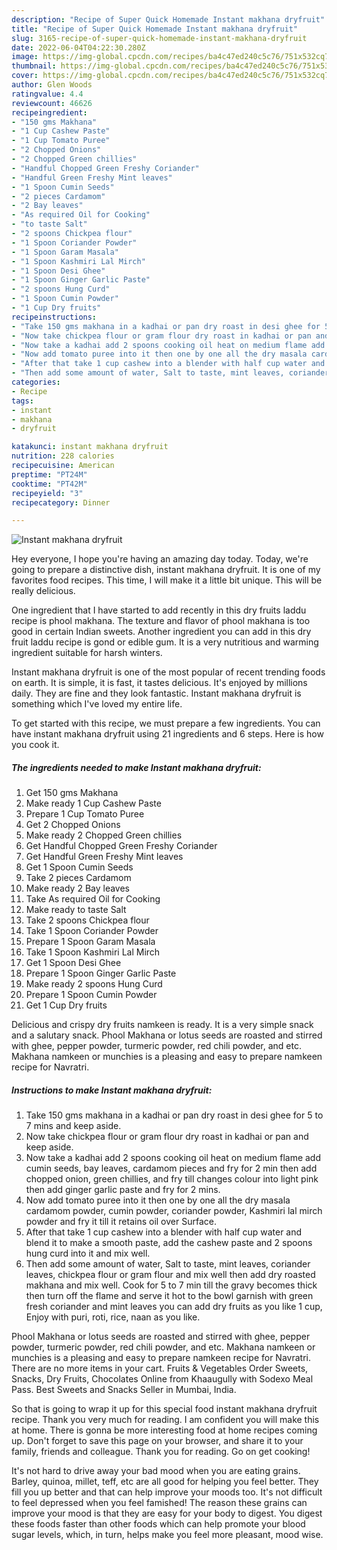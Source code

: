 ```yaml
---
description: "Recipe of Super Quick Homemade Instant makhana dryfruit"
title: "Recipe of Super Quick Homemade Instant makhana dryfruit"
slug: 3165-recipe-of-super-quick-homemade-instant-makhana-dryfruit
date: 2022-06-04T04:22:30.280Z
image: https://img-global.cpcdn.com/recipes/ba4c47ed240c5c76/751x532cq70/instant-makhana-dryfruit-recipe-main-photo.jpg
thumbnail: https://img-global.cpcdn.com/recipes/ba4c47ed240c5c76/751x532cq70/instant-makhana-dryfruit-recipe-main-photo.jpg
cover: https://img-global.cpcdn.com/recipes/ba4c47ed240c5c76/751x532cq70/instant-makhana-dryfruit-recipe-main-photo.jpg
author: Glen Woods
ratingvalue: 4.4
reviewcount: 46626
recipeingredient:
- "150 gms Makhana"
- "1 Cup Cashew Paste"
- "1 Cup Tomato Puree"
- "2 Chopped Onions"
- "2 Chopped Green chillies"
- "Handful Chopped Green Freshy Coriander"
- "Handful Green Freshy Mint leaves"
- "1 Spoon Cumin Seeds"
- "2 pieces Cardamom"
- "2 Bay leaves"
- "As required Oil for Cooking"
- "to taste Salt"
- "2 spoons Chickpea flour"
- "1 Spoon Coriander Powder"
- "1 Spoon Garam Masala"
- "1 Spoon Kashmiri Lal Mirch"
- "1 Spoon Desi Ghee"
- "1 Spoon Ginger Garlic Paste"
- "2 spoons Hung Curd"
- "1 Spoon Cumin Powder"
- "1 Cup Dry fruits"
recipeinstructions:
- "Take 150 gms makhana in a kadhai or pan dry roast in desi ghee for 5 to 7 mins and keep aside."
- "Now take chickpea flour or gram flour dry roast in kadhai or pan and keep aside."
- "Now take a kadhai add 2 spoons cooking oil heat on medium flame add cumin seeds, bay leaves, cardamom pieces and fry for 2 min then add chopped onion, green chillies, and fry till changes colour into light pink then add ginger garlic paste and fry for 2 mins."
- "Now add tomato puree into it then one by one all the dry masala cardamom powder, cumin powder, coriander powder, Kashmiri lal mirch powder and fry it till it retains oil over Surface."
- "After that take 1 cup cashew into a blender with half cup water and blend it to make a smooth paste, add the cashew paste and 2 spoons hung curd into it and mix well."
- "Then add some amount of water, Salt to taste, mint leaves, coriander leaves, chickpea flour or gram flour and mix well then add dry roasted makhana and mix well. Cook for 5 to 7 min till the gravy becomes thick then turn off the flame and serve it hot to the bowl garnish with green fresh coriander and mint leaves you can add dry fruits as you like 1 cup, Enjoy with puri, roti, rice, naan as you like."
categories:
- Recipe
tags:
- instant
- makhana
- dryfruit

katakunci: instant makhana dryfruit 
nutrition: 228 calories
recipecuisine: American
preptime: "PT24M"
cooktime: "PT42M"
recipeyield: "3"
recipecategory: Dinner

---
```



![Instant makhana dryfruit](https://img-global.cpcdn.com/recipes/ba4c47ed240c5c76/751x532cq70/instant-makhana-dryfruit-recipe-main-photo.jpg)

Hey everyone, I hope you're having an amazing day today. Today, we're going to prepare a distinctive dish, instant makhana dryfruit. It is one of my favorites food recipes. This time, I will make it a little bit unique. This will be really delicious.

One ingredient that I have started to add recently in this dry fruits laddu recipe is phool makhana. The texture and flavor of phool makhana is too good in certain Indian sweets. Another ingredient you can add in this dry fruit laddu recipe is gond or edible gum. It is a very nutritious and warming ingredient suitable for harsh winters.

Instant makhana dryfruit is one of the most popular of recent trending foods on earth. It is simple, it is fast, it tastes delicious. It's enjoyed by millions daily. They are fine and they look fantastic. Instant makhana dryfruit is something which I've loved my entire life.


To get started with this recipe, we must prepare a few ingredients. You can have instant makhana dryfruit using 21 ingredients and 6 steps. Here is how you cook it.

<!--inarticleads1-->

##### The ingredients needed to make Instant makhana dryfruit:

1. Get 150 gms Makhana
1. Make ready 1 Cup Cashew Paste
1. Prepare 1 Cup Tomato Puree
1. Get 2 Chopped Onions
1. Make ready 2 Chopped Green chillies
1. Get Handful Chopped Green Freshy Coriander
1. Get Handful Green Freshy Mint leaves
1. Get 1 Spoon Cumin Seeds
1. Take 2 pieces Cardamom
1. Make ready 2 Bay leaves
1. Take As required Oil for Cooking
1. Make ready to taste Salt
1. Take 2 spoons Chickpea flour
1. Take 1 Spoon Coriander Powder
1. Prepare 1 Spoon Garam Masala
1. Take 1 Spoon Kashmiri Lal Mirch
1. Get 1 Spoon Desi Ghee
1. Prepare 1 Spoon Ginger Garlic Paste
1. Make ready 2 spoons Hung Curd
1. Prepare 1 Spoon Cumin Powder
1. Get 1 Cup Dry fruits


Delicious and crispy dry fruits namkeen is ready. It is a very simple snack and a salutary snack. Phool Makhana or lotus seeds are roasted and stirred with ghee, pepper powder, turmeric powder, red chili powder, and etc. Makhana namkeen or munchies is a pleasing and easy to prepare namkeen recipe for Navratri. 

<!--inarticleads2-->

##### Instructions to make Instant makhana dryfruit:

1. Take 150 gms makhana in a kadhai or pan dry roast in desi ghee for 5 to 7 mins and keep aside.
1. Now take chickpea flour or gram flour dry roast in kadhai or pan and keep aside.
1. Now take a kadhai add 2 spoons cooking oil heat on medium flame add cumin seeds, bay leaves, cardamom pieces and fry for 2 min then add chopped onion, green chillies, and fry till changes colour into light pink then add ginger garlic paste and fry for 2 mins.
1. Now add tomato puree into it then one by one all the dry masala cardamom powder, cumin powder, coriander powder, Kashmiri lal mirch powder and fry it till it retains oil over Surface.
1. After that take 1 cup cashew into a blender with half cup water and blend it to make a smooth paste, add the cashew paste and 2 spoons hung curd into it and mix well.
1. Then add some amount of water, Salt to taste, mint leaves, coriander leaves, chickpea flour or gram flour and mix well then add dry roasted makhana and mix well. Cook for 5 to 7 min till the gravy becomes thick then turn off the flame and serve it hot to the bowl garnish with green fresh coriander and mint leaves you can add dry fruits as you like 1 cup, Enjoy with puri, roti, rice, naan as you like.


Phool Makhana or lotus seeds are roasted and stirred with ghee, pepper powder, turmeric powder, red chili powder, and etc. Makhana namkeen or munchies is a pleasing and easy to prepare namkeen recipe for Navratri. There are no more items in your cart. Fruits &amp; Vegetables Order Sweets, Snacks, Dry Fruits, Chocolates Online from Khaaugully with Sodexo Meal Pass. Best Sweets and Snacks Seller in Mumbai, India. 

So that is going to wrap it up for this special food instant makhana dryfruit recipe. Thank you very much for reading. I am confident you will make this at home. There is gonna be more interesting food at home recipes coming up. Don't forget to save this page on your browser, and share it to your family, friends and colleague. Thank you for reading. Go on get cooking!

It's not hard to drive away your bad mood when you are eating grains. Barley, quinoa, millet, teff, etc are all good for helping you feel better. They fill you up better and that can help improve your moods too. It's not difficult to feel depressed when you feel famished! The reason these grains can improve your mood is that they are easy for your body to digest. You digest these foods faster than other foods which can help promote your blood sugar levels, which, in turn, helps make you feel more pleasant, mood wise.
